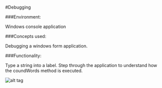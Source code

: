 #Debugging

###Environment:

Windows console application

###Concepts used:

Debugging a windows form application.

###Functionality:

Type a string into a label. Step through the application to understand how the coundWords method is executed.

![alt tag](https://raw.github.com/andrewjhinger/Debugging/master/Capture.JPG)
